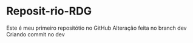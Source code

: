 # Reposit-rio-RDG
Este é meu primeiro repositótio no GitHub
Alteração feita no branch dev
Criando commit no dev
